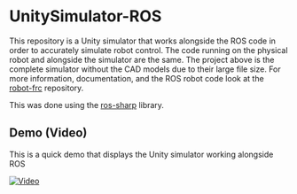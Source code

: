# UnitySimulator-ROS
This repository is a Unity simulator that works alongside the ROS code in order to accurately simulate robot control. The code running on the physical robot and alongside the simulator are the same. The project above is the complete simulator without the CAD models due to their large file size. For more information, documentation, and the ROS robot code look at the [robot-frc](https://github.com/LeonidasVarveropoulos/robot-frc) repository.

This was done using the [ros-sharp](https://github.com/siemens/ros-sharp) library.

## Demo (Video)
This is a quick demo that displays the Unity simulator working alongside ROS

[![Video](https://user-images.githubusercontent.com/55664403/81489736-dfe25080-923e-11ea-8f55-c2d01ca1d112.jpg)](https://www.youtube.com/watch?v=A66TlzYuKSo)
